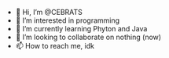 - 👋 Hi, I’m @CEBRATS
- 👀 I’m interested in programming
- 🌱 I’m currently learning Phyton and Java
- 💞️ I’m looking to collaborate on nothing (now)
- 📫 How to reach me, idk
